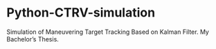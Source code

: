# Python-CTRV-simulation
Simulation of Maneuvering Target Tracking Based on Kalman Filter. My Bachelor’s Thesis.
